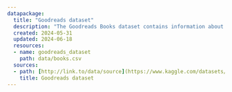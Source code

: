```yaml
---
datapackage:
  title: "Goodreads dataset"
  description: "The Goodreads Books dataset contains information about various books listed on Goodreads. The dataset includes attributes such as title, authors, average rating, ISBN, language code, number of pages, ratings count, and text reviews count. The dataset is used to derive metrics like RMSE, R squared, and model accuracy."
  created: 2024-05-31
  updated: 2024-06-18
  resources:
  - name: goodreads_dataset
    path: data/books.csv
  sources:
  - path: [http://link.to/data/source](https://www.kaggle.com/datasets/jealousleopard/goodreadsbooks)
    title: Goodreads dataset
---
```

